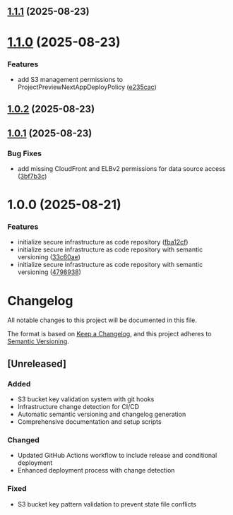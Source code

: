 ## [1.1.1](https://github.com/JakubPilkowski/kalabanaga-infra/compare/v1.1.0...v1.1.1) (2025-08-23)

# [1.1.0](https://github.com/JakubPilkowski/kalabanaga-infra/compare/v1.0.2...v1.1.0) (2025-08-23)


### Features

* add S3 management permissions to ProjectPreviewNextAppDeployPolicy ([e235cac](https://github.com/JakubPilkowski/kalabanaga-infra/commit/e235cac8e7319e034839b5c8aa8fa2c76d14253c))

## [1.0.2](https://github.com/JakubPilkowski/kalabanaga-infra/compare/v1.0.1...v1.0.2) (2025-08-23)

## [1.0.1](https://github.com/JakubPilkowski/kalabanaga-infra/compare/v1.0.0...v1.0.1) (2025-08-23)


### Bug Fixes

* add missing CloudFront and ELBv2 permissions for data source access ([3bf7b3c](https://github.com/JakubPilkowski/kalabanaga-infra/commit/3bf7b3c770f5897623228e2b84574197e42ac6a5))

# 1.0.0 (2025-08-21)


### Features

* initialize secure infrastructure as code repository ([fba12cf](https://github.com/JakubPilkowski/kalabanaga-infra/commit/fba12cf24c7fc50a1a791898d24b5548dac1117c))
* initialize secure infrastructure as code repository with semantic versioning ([33c60ae](https://github.com/JakubPilkowski/kalabanaga-infra/commit/33c60ae808b4d91b6d226fcbea4a7b549a3f2144))
* initialize secure infrastructure as code repository with semantic versioning ([4798938](https://github.com/JakubPilkowski/kalabanaga-infra/commit/47989385303a2f590b126f6f4e6e9ecad0a4700b))

# Changelog

All notable changes to this project will be documented in this file.

The format is based on [Keep a Changelog](https://keepachangelog.com/en/1.0.0/),
and this project adheres to [Semantic Versioning](https://semver.org/spec/v2.0.0.html).

## [Unreleased]

### Added

- S3 bucket key validation system with git hooks
- Infrastructure change detection for CI/CD
- Automatic semantic versioning and changelog generation
- Comprehensive documentation and setup scripts

### Changed

- Updated GitHub Actions workflow to include release and conditional deployment
- Enhanced deployment process with change detection

### Fixed

- S3 bucket key pattern validation to prevent state file conflicts
